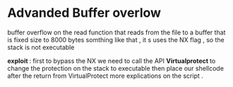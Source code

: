 # Advanded Buffer overlow 
buffer overflow on the read function that reads from the file to a buffer that is fixed size to 8000 bytes somthing like that , it s uses the NX flag , so the stack is not executable 

<b> exploit </b> : first to bypass the NX we need to call the API <b> Virtualprotect </b> to change the protection on the stack to executable then place our shellcode after the return from VirtualProtect
more explications on the script . 


